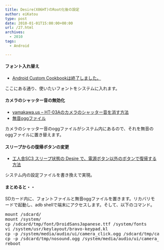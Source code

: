 ```yaml
---
title: Desire(X06HT)のRoot化後の設定
author: eiKatou
type: post
date: 2010-01-01T15:00:00+00:00
url: /27.html
archives:
  - 2010
tags:
  - Android

---
```

<div class="section">
  <h4>
    フォント入れ替え
  </h4>
  
  <ul>
    <li>
      <a href="http://acc.komugi.net/?%E6%89%8B%E9%A0%86%E6%9B%B8%2F%E3%83%95%E3%82%A9%E3%83%B3%E3%83%88%E5%A4%89%E6%9B%B4" target="_blank">Android Custom Cookbookは終了しました。</a>
    </li>
  </ul>
  
  <p>
    ここにある通り、使いたいフォントをシステムに入れます。
  </p>
  
  <h4>
    カメラのシャッター音の無効化
  </h4>
  
  <ul>
    <li>
      <a href="http://www.yamakawa.us/android/236.html" target="_blank">yamakawa.us &#8211; HT-03Aのカメラのシャッター音を消す方法</a>
    </li>
    <li>
      <a href="http://lrl.mydns.jp:8080/blog/blog_pb/archives/2009/08/post-144/" target="_blank">無音oggファイル</a>
    </li>
  </ul>
  
  <p>
    カメラのシャッター音のoggファイルがシステム内にあるので、それを無音のoggファイルに置き替えます。
  </p>
  
  <h4>
    スリープからの復帰ボタンの変更
  </h4>
  
  <ul>
    <li>
      <a href="http://whitesc3.blog7.fc2.com/blog-entry-254.html#comment40" target="_blank">工人舎SC3 スリープ状態の Desire で、電源ボタン以外のボタンで復帰する方法</a>
    </li>
  </ul>
  
  <p>
    システム内の設定ファイルを書き換えで実現。
  </p>
  
  <h4>
    まとめると・・
  </h4>
  
  <p>
    SDカード内に、フォントファイルと無音oggファイルを置きます。リカバリモードで起動し、adb shellで端末にアクセスします。そして、以下のコマンド。
  </p>
  
  <pre class="syntax-highlight">
mount /sdcard/
mount /system/
cp /sdcard/tmp/font/DroidSansJapanese.ttf /system/fonts
vi /system/usr/keylayout/bravo-keypad.kl
cp <span class="synSpecial">-p</span> /system/media/audio/ui/camera_click.ogg /sdcard/tmp/camera_click.ogg
cp <span class="synSpecial">-p</span> /sdcard/tmp/nosound.ogg /system/media/audio/ui/camera_click.ogg
reboot
</pre>
</div>
